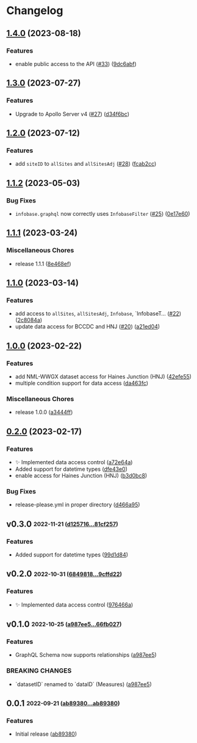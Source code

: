 # Changelog

## [1.4.0](https://github.com/PHACDataHub/wastewater-graphql/compare/v1.3.0...v1.4.0) (2023-08-18)


### Features

* enable public access to the API ([#33](https://github.com/PHACDataHub/wastewater-graphql/issues/33)) ([9dc6abf](https://github.com/PHACDataHub/wastewater-graphql/commit/9dc6abf4d4c09a84c9da5534b41cc4a3472c1156))

## [1.3.0](https://github.com/PHACDataHub/wastewater-graphql/compare/v1.2.0...v1.3.0) (2023-07-27)


### Features

* Upgrade to Apollo Server v4 ([#27](https://github.com/PHACDataHub/wastewater-graphql/issues/27)) ([d34f6bc](https://github.com/PHACDataHub/wastewater-graphql/commit/d34f6bc6d8254c87492f973e2ae0819f369fcaa1))

## [1.2.0](https://github.com/PHACDataHub/wastewater-graphql/compare/v1.1.2...v1.2.0) (2023-07-12)


### Features

* add `siteID` to `allSites` and `allSitesAdj` ([#28](https://github.com/PHACDataHub/wastewater-graphql/issues/28)) ([fcab2cc](https://github.com/PHACDataHub/wastewater-graphql/commit/fcab2cc8361adda60dcc2b1c5d7a2e22860739d0))

## [1.1.2](https://github.com/PHACDataHub/wastewater-graphql/compare/v1.1.1...v1.1.2) (2023-05-03)


### Bug Fixes

* `infobase.graphql` now correctly uses `InfobaseFilter` ([#25](https://github.com/PHACDataHub/wastewater-graphql/issues/25)) ([0e17e60](https://github.com/PHACDataHub/wastewater-graphql/commit/0e17e6073faf2cf87fdcc2fd5d8e9bcea08a01f2))

## [1.1.1](https://github.com/PHACDataHub/wastewater-graphql/compare/v1.1.0...v1.1.1) (2023-03-24)


### Miscellaneous Chores

* release 1.1.1 ([8e468ef](https://github.com/PHACDataHub/wastewater-graphql/commit/8e468ef559cb17b3517f08fbcc8c3ccd7a833968))

## [1.1.0](https://github.com/PHACDataHub/wastewater-graphql/compare/v1.0.0...v1.1.0) (2023-03-14)


### Features

* add access to `allSites`, `allSitesAdj`, `Infobase`, `InfobaseT… ([#22](https://github.com/PHACDataHub/wastewater-graphql/issues/22)) ([2c8084a](https://github.com/PHACDataHub/wastewater-graphql/commit/2c8084af8d27107c7d0663c860577ac96334831c))
* update data access for BCCDC and HNJ ([#20](https://github.com/PHACDataHub/wastewater-graphql/issues/20)) ([a21ed04](https://github.com/PHACDataHub/wastewater-graphql/commit/a21ed04ad437b21889a46ce8ad6a022c3a7469ae))

## [1.0.0](https://github.com/PHACDataHub/wastewater-graphql/compare/v0.2.0...v1.0.0) (2023-02-22)


### Features

* add NML-WWGX dataset access for Haines Junction (HNJ) ([42efe55](https://github.com/PHACDataHub/wastewater-graphql/commit/42efe558bb69a7e98c382278e0b9ac735a483124))
* multiple condition support for data access ([da463fc](https://github.com/PHACDataHub/wastewater-graphql/commit/da463fc2191697ae25066d7218acbf9e07b70447))


### Miscellaneous Chores

* release 1.0.0 ([a3444ff](https://github.com/PHACDataHub/wastewater-graphql/commit/a3444ffa6644098d5fcba52045a7a74711f9e64d))

## [0.2.0](https://github.com/PHACDataHub/wastewater-graphql/compare/v0.1.0...v0.2.0) (2023-02-17)


### Features

* :sparkles: Implemented data access control ([a72e64a](https://github.com/PHACDataHub/wastewater-graphql/commit/a72e64a767977dbdff40102d511a443aece683b0))
* Added support for datetime types ([dfe43e0](https://github.com/PHACDataHub/wastewater-graphql/commit/dfe43e0507d7a5e3c6ada081a739c8d289ed660f))
* enable access for Haines Junction (HNJ) ([b3d0bc8](https://github.com/PHACDataHub/wastewater-graphql/commit/b3d0bc874567af55e6586e661b57d1be1b4a0912))


### Bug Fixes

* release-please.yml in proper directory ([d466a95](https://github.com/PHACDataHub/wastewater-graphql/commit/d466a95e2dc5491a7e6b2cae2cff8a0c44c1cdb0))

## **v0.3.0** <sub><sup>2022-11-21 ([d125716...81cf257](https://github.com/PHACDataHub/wastewater-graphql/compare/d125716...81cf257?diff=split))</sup></sub>

### Features
*  Added support for datetime types ([99d1d84](https://github.com/PHACDataHub/wastewater-graphql/commit/99d1d84))


## **v0.2.0** <sub><sup>2022-10-31 ([6849818...9cffd22](https://github.com/PHACDataHub/wastewater-graphql/compare/6849818...9cffd22?diff=split))</sup></sub>

### Features
*  :sparkles: Implemented data access control ([976466a](https://github.com/PHACDataHub/wastewater-graphql/commit/976466a))


## **v0.1.0** <sub><sup>2022-10-25 ([a987ee5...66fb027](https://github.com/PHACDataHub/wastewater-graphql/compare/a987ee5...66fb027?diff=split))</sup></sub>

### Features
*  GraphQL Schema now supports relationships ([a987ee5](https://github.com/PHACDataHub/wastewater-graphql/commit/a987ee5))


### BREAKING CHANGES
*  \`datasetID\` renamed to \`dataID\` \(Measures\) ([a987ee5](https://github.com/PHACDataHub/wastewater-graphql/commit/a987ee5))

## **0.0.1** <sub><sup>2022-09-21 ([ab89380...ab89380](https://github.com/PHACDataHub/wastewater-graphql/compare/ab89380...ab89380?diff=split))</sup></sub>

### Features
*  Initial release ([ab89380](https://github.com/PHACDataHub/wastewater-graphql/commit/ab89380))
